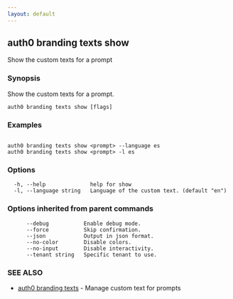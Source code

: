 ```yaml
---
layout: default
---
```

## auth0 branding texts show

Show the custom texts for a prompt

### Synopsis

Show the custom texts for a prompt.

```
auth0 branding texts show [flags]
```

### Examples

```

auth0 branding texts show <prompt> --language es
auth0 branding texts show <prompt> -l es
```

### Options

```
  -h, --help              help for show
  -l, --language string   Language of the custom text. (default "en")
```

### Options inherited from parent commands

```
      --debug           Enable debug mode.
      --force           Skip confirmation.
      --json            Output in json format.
      --no-color        Disable colors.
      --no-input        Disable interactivity.
      --tenant string   Specific tenant to use.
```

### SEE ALSO

* [auth0 branding texts](auth0_branding_texts.md)	 - Manage custom text for prompts

